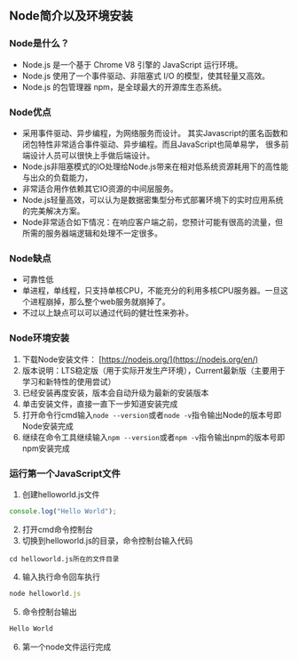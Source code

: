 ﻿## Node简介以及环境安装
### Node是什么？
- Node.js 是一个基于 Chrome V8 引擎的 JavaScript 运行环境。 
- Node.js 使用了一个事件驱动、非阻塞式 I/O 的模型，使其轻量又高效。 
- Node.js 的包管理器 npm，是全球最大的开源库生态系统。
### Node优点
- 采用事件驱动、异步编程，为网络服务而设计。
 其实Javascript的匿名函数和闭包特性非常适合事件驱动、异步编程。而且JavaScript也简单易学，
很多前端设计人员可以很快上手做后端设计。
- Node.js非阻塞模式的IO处理给Node.js带来在相对低系统资源耗用下的高性能与出众的负载能力，
- 非常适合用作依赖其它IO资源的中间层服务。
- Node.js轻量高效，可以认为是数据密集型分布式部署环境下的实时应用系统的完美解决方案。
- Node非常适合如下情况：在响应客户端之前，您预计可能有很高的流量，但所需的服务器端逻辑和处理不一定很多。
### Node缺点
- 可靠性低
- 单进程，单线程，只支持单核CPU，不能充分的利用多核CPU服务器。一旦这个进程崩掉，那么整个web服务就崩掉了。
- 不过以上缺点可以可以通过代码的健壮性来弥补。
### Node环境安装
1. 下载Node安装文件： [https://nodejs.org/](https://nodejs.org/en/)
2. 版本说明：LTS稳定版（用于实际开发生产环境），Current最新版（主要用于学习和新特性的使用尝试）
3. 已经安装再度安装，版本会自动升级为最新的安装版本
4. 单击安装文件，直接一直下一步知道安装完成
5. 打开命令行cmd输入`node --version`或者`node -v`指令输出Node的版本号即Node安装完成
6. 继续在命令工具继续输入`npm --version`或者`npm -v`指令输出npm的版本号即npm安装完成
### 运行第一个JavaScript文件
1. 创建helloworld.js文件
```JavaScript
console.log("Hello World");
```
2. 打开cmd命令控制台
3. 切换到helloworld.js的目录，命令控制台输入代码
```
cd helloworld.js所在的文件目录
```
4. 输入执行命令回车执行
```JavaScript
node helloworld.js
```
5. 命令控制台输出
```JavaScript
Hello World
```
6. 第一个node文件运行完成